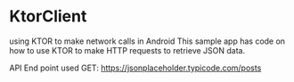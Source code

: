 # KtorClient
 using KTOR to make network calls in Android
This sample app has code on how to use KTOR to make HTTP requests to retrieve JSON data.

API End point used
GET: https://jsonplaceholder.typicode.com/posts


